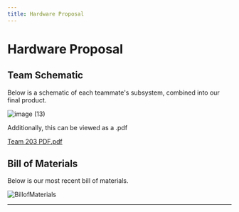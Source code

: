```yaml
---
title: Hardware Proposal
---
```


# Hardware Proposal

## Team Schematic
Below is a schematic of each teammate's subsystem, combined into our final product.

![image (13)](https://user-images.githubusercontent.com/102606124/224888126-2e1c4571-6df1-4831-94d6-0ff50f5faafa.png)


Additionally, this can be viewed as a .pdf

[Team 203 PDF.pdf](https://github.com/EGR-314-Team-203/egr-314-team-203.github.io/files/10836773/Team.203.PDF.pdf)



## Bill of Materials
Below is our most recent bill of materials.

![BillofMaterials](https://user-images.githubusercontent.com/102606124/221490742-905b1721-8120-4834-99f0-3e1cf9a256d8.png)

_ _ _
